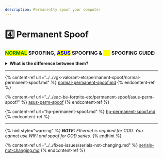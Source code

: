 ```yaml
---
description: Permanently spoof your computer
---
```


# 4️⃣ Permanent Spoof

### <mark style="color:green;">NORMAL</mark> SPOOFING, <mark style="color:blue;">ASUS</mark> SPOOFING & <mark style="color:yellow;">HP</mark> SPOOFING GUIDE:

<details>

<summary><strong>What is the difference between them?</strong></summary>

_<mark style="color:blue;">**ASUS:**</mark>_ _It needs a special spoofing mechanism because it is hard to permanently spoof it. However, Verse can, with just 1 extra step. All other motherboards are just "easy" and **one-click permanently spoofed. So if you're on Asus, choose Asus. Otherwise Normal.**_\
\
_<mark style="color:yellow;">**HP:**</mark>_ _These motherboards should be unlocked before they're able to get spoofed. A USB is required for this, and the process is VERY easy. **Verse is one of the only spoofers that is able to permanently spoof HP.** Follow the HP Unlock steps first._ [_(See HP Permanent)_](broken-reference)

</details>

***

{% content-ref url="../../vgk-valorant-etc/permanent-spoof/normal-permanent-spoof.md" %}
[normal-permanent-spoof.md](../../vgk-valorant-etc/permanent-spoof/normal-permanent-spoof.md)
{% endcontent-ref %}

{% content-ref url="../../eac-be-fortnite-etc/permanent-spoof/asus-perm-spoof/" %}
[asus-perm-spoof](../../eac-be-fortnite-etc/permanent-spoof/asus-perm-spoof/)
{% endcontent-ref %}

{% content-ref url="hp-permanent-spoof.md" %}
[hp-permanent-spoof.md](hp-permanent-spoof.md)
{% endcontent-ref %}

***

{% hint style="warning" %}
_**NOTE:**_ _Ethernet is required for COD. You cannot use WIFI and spoof for COD series._
{% endhint %}

{% content-ref url="../../fixes-issues/serials-not-changing.md" %}
[serials-not-changing.md](../../fixes-issues/serials-not-changing.md)
{% endcontent-ref %}
